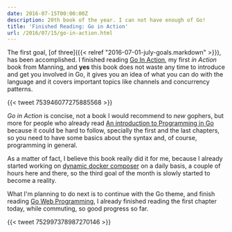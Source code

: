 ```yaml
---
date: 2016-07-15T00:00:00Z
description: 20th book of the year. I can not have enough of Go!
title: 'Finished Reading: Go in Action'
url: /2016/07/15/go-in-action.html
---
```


The first goal, [of three]({{< relref "2016-07-01-july-goals.markdown" >}}), has been accomplished. I finished reading [Go In Action](https://www.manning.com/books/go-in-action), my first _in Action_ book from Manning, and **yes** this book does not waste any time to introduce and get you involved in Go, it gives you an idea of what you can do with the language and it covers important topics like channels and concurrency patterns.

{{< tweet 753946077275885568 >}}

*Go in Action* is concise, not a book I would recommend to _new_ gophers, but more for people who already read [An introduction to Programming in Go](https://www.golang-book.com/books/intro) because it could be hard to follow, specially the first and the last chapters, so you need to have some basics about the syntax and, of course, programming in general.

As a matter of fact, I believe this book really did it for me, because I already started working on [dynamic docker composer](https://github.com/MarioCarrion/dynamic-docker-composer) on a daily basis, a couple of hours here and there, so the third goal of the month is slowly started to become a reality.

What I'm planning to do next is to continue with the Go theme, and finish reading [Go Web Programming](https://www.manning.com/books/go-web-programming), I already finished reading the first chapter today, while commuting, so good progress so far.

{{< tweet 752997378987270146 >}}
